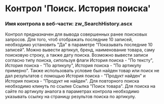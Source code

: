 ﻿---
description: 2.4.9.1
---
# Контрол 'Поиск. История поиска'
### Имя контрола в веб-части: zw_SearchHistory.ascx
Контрол предназначен для вывода совершенных ранее поисковых запросов.
Для того, чтоб отображать последние 10 записей, необходимо установить "Да" в параметре "Показывать последние 10 записей".
Можно вывести артикул, бренд, наименование товара, саму поисковую строку, а также дату поиска.
Возможно вывести записи согласно типу поиска, сипользуя флаги История поиска - "По тексту", История поиска - "По артикулу", История поиска - "По артикулу примерно".
Также использовать условие был найден товар или поиск не дал результатов с помощью История поиска - "Продукт найден" и История поиска - "Продукт не найден".
Для повторного поиска необходимо клинуть по ссылке Ссылка "Поиск товара".
Для поиска на сайте по артикулу аналога в параметрах контрола необходимо указывать ссылку на страницу результов поиска по артикулу.
